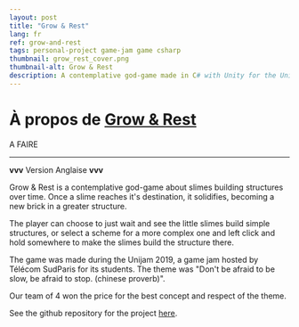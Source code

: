 ```yaml
---
layout: post
title: "Grow & Rest"
lang: fr
ref: grow-and-rest
tags: personal-project game-jam game csharp
thumbnail: grow_rest_cover.png
thumbnail-alt: Grow & Rest
description: A contemplative god-game made in C# with Unity for the Unijam 2019 game jam.
---
```


# À propos de [Grow & Rest](https://resteam.itch.io/rest-grow)

A FAIRE

--------

**vvv** Version Anglaise **vvv**

Grow & Rest is a contemplative god-game about slimes building structures over time. Once a slime reaches it's destination, it solidifies, becoming a new brick in a greater structure.

The player can choose to just wait and see the little slimes build simple structures, or select a scheme for a more complex one and left click and hold somewhere to make the slimes build the structure there.


The game was made during the Unijam 2019, a game jam hosted by Télécom SudParis for its students. The theme was "Don't be afraid to be slow, be afraid to stop. (chinese proverb)". 

Our team of 4 won the price for the best concept and respect of the theme. 



See the github repository for the project [here](https://github.com/matthias4217/grow-and-rest).
